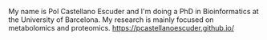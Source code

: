 
My name is Pol Castellano Escuder and I'm doing a PhD in Bioinformatics at the University of Barcelona. My research is mainly focused on metabolomics and proteomics. https://pcastellanoescuder.github.io/               